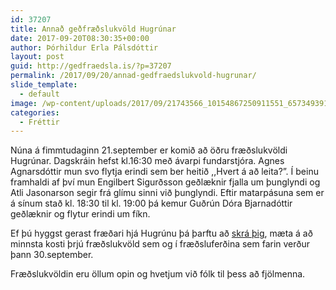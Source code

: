 ```yaml
---
id: 37207
title: Annað geðfræðslukvöld Hugrúnar
date: 2017-09-20T08:30:35+00:00
author: Þórhildur Erla Pálsdóttir
layout: post
guid: http://gedfraedsla.is/?p=37207
permalink: /2017/09/20/annad-gedfraedslukvold-hugrunar/
slide_template:
  - default
image: /wp-content/uploads/2017/09/21743566_10154867250911551_6573493919754373968_o.jpg
categories:
  - Fréttir
---
```

Núna á fimmtudaginn 21.september er komið að öðru fræðslukvöldi Hugrúnar. Dagskráin hefst kl.16:30 með ávarpi fundarstjóra. Agnes Agnarsdóttir mun svo flytja erindi sem ber heitið ,,Hvert á að leita?&#8221;. Í beinu framhaldi af því mun Engilbert Sigurðsson geðlæknir fjalla um þunglyndi og Atli Jasonarson segir frá glímu sinni við þunglyndi. Eftir matarpásuna sem er á sínum stað kl. 18:30 til kl. 19:00 þá kemur Guðrún Dóra Bjarnadóttir geðlæknir og flytur erindi um fíkn.

Ef þú hyggst gerast fræðari hjá Hugrúnu þá þarftu að [skrá þig](https://docs.google.com/forms/d/e/1FAIpQLSfoB9HLzJyHs6onVhP7tMBVL4SSfukHAuKCQlV9kI3vPdPBmA/viewform), mæta á að minnsta kosti þrjú fræðslukvöld sem og í fræðsluferðina sem farin verður þann 30.september.

Fræðslukvöldin eru öllum opin og hvetjum við fólk til þess að fjölmenna.
